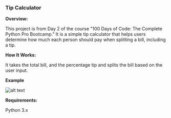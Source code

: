 ### **Tip Calculator** 

**Overview:**

This project is from Day 2 of the course "100 Days of Code: The Complete Python Pro Bootcamp." It is a simple tip calculator that helps users determine how much each person should pay when splitting a bill, including a tip.


**How It Works:**

It takes the total bill, and the percentage tip and splits the bill based on the user input.

**Example**

![alt text](https://github.com/Bosaif39/example-pics/blob/main/D_2.png?raw=true)

**Requirements:**

Python 3.x
